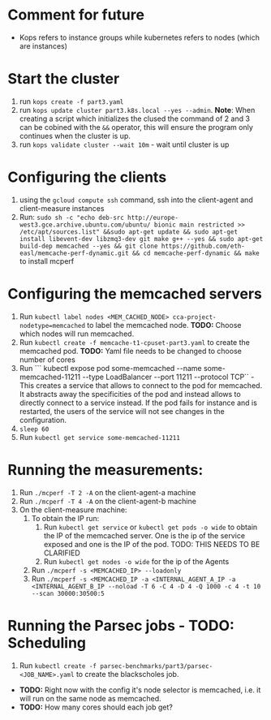 # Comment for future
- Kops refers to instance groups while kubernetes refers to nodes (which are instances)

# Start the cluster

1. run ```kops create -f part3.yaml```
2. run ```kops update cluster part3.k8s.local --yes --admin```. **Note**: When creating a script which initializes the clused the command of 2 and 3 can be cobined with the ``&&`` operator, this will ensure the program only continues when the cluster is up.
3. run ```kops validate cluster --wait 10m``` - wait until cluster is up


# Configuring the clients

1. using the ```gcloud compute ssh``` command, ssh into the client-agent and client-measure instances
2. Run: ```sudo sh -c "echo deb-src http://europe-west3.gce.archive.ubuntu.com/ubuntu/ bionic main restricted >> /etc/apt/sources.list" &&sudo apt-get update && sudo apt-get install libevent-dev libzmq3-dev git make g++ --yes && sudo apt-get build-dep memcached --yes && git clone https://github.com/eth-easl/memcache-perf-dynamic.git && cd memcache-perf-dynamic && make``` to install mcperf


# Configuring the memcached servers

1. Run ```kubectl label nodes <MEM_CACHED_NODE> cca-project-nodetype=memcached``` to label the memcached node. **TODO:** Choose which nodes will run memcached.
2. Run ```kubectl create -f memcache-t1-cpuset-part3.yaml``` to create the memcached pod. **TODO:** Yaml file needs to be changed to choose number of cores
3. Run ``` kubectl expose pod some-memcached --name some-memcached-11211 --type LoadBalancer --port 11211 --protocol TCP`` - This creates a service that allows to connect to the pod for memcached. It abstracts away the specificities of the pod and instead allows to directly connect to a service instead. If the pod fails for instance and is restarted, the users of the service will not see changes in the configuration.
4. ```sleep 60```
5. Run ```kubectl get service some-memcached-11211```


# Running the measurements:
1. Run ```./mcperf -T 2 -A``` on the client-agent-a machine
2. Run ```./mcperf -T 4 -A``` on the client-agent-b machine
3. On the client-measure machine:
   1. To obtain the IP run:
      1. Run ```kubectl get service``` or ```kubectl get pods -o wide``` to obtain the IP of the memcached server. One is the ip of the service exposed and one is the IP of the pod. TODO: THIS NEEDS TO BE CLARIFIED
      2. Run ```kubectl get nodes -o wide``` for the ip of the Agents
   2. Run ```./mcperf -s <MEMCACHED_IP> --loadonly```
   3. Run ```./mcperf -s <MEMCACHED_IP -a <INTERNAL_AGENT_A_IP -a <INTERNAL_AGENT_B_IP --noload -T 6 -C 4 -D 4 -Q 1000 -c 4 -t 10 --scan 30000:30500:5```
   
# Running the Parsec jobs - TODO: Scheduling
1. Run ```kubectl create -f parsec-benchmarks/part3/parsec-<JOB_NAME>.yaml``` to create the blackscholes job. 
 - **TODO:** Right now with the config it's node selector is memcached, i.e. it will run on the same node as memcached. 
 - **TODO:** How many cores should each job get?
